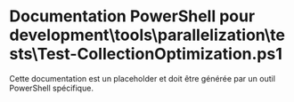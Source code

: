# Documentation PowerShell pour development\tools\parallelization\tests\Test-CollectionOptimization.ps1

Cette documentation est un placeholder et doit être générée par un outil PowerShell spécifique.

